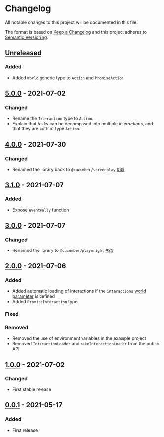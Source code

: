 # Changelog

All notable changes to this project will be documented in this file.

The format is based on [Keep a Changelog](http://keepachangelog.com/)
and this project adheres to [Semantic Versioning](http://semver.org/).

## [Unreleased]
### Added
- Added `World` generic type to `Action` and `PromiseAction`

## [5.0.0] - 2021-07-02
### Changed
- Rename the `Interaction` type to `Action`.
- Explain that _tasks_ can be decomposed into multiple _interactions_, and that
they are both of type `Action`.

## [4.0.0] - 2021-07-30
### Changed
- Renamed the library back to `@cucumber/screenplay` [#39](https://github.com/cucumber/screenplay.js/pull/39)

## [3.1.0] - 2021-07-07
### Added
- Expose `eventually` function

## [3.0.0] - 2021-07-07
### Changed
- Renamed the library to `@cucumber/playwright` [#29](https://github.com/cucumber/screenplay.js/pull/29)

## [2.0.0] - 2021-07-06
### Added
- Added automatic loading of interactions if the `interactions` [world parameter](https://github.com/cucumber/cucumber-js/blob/main/docs/support_files/world.md#world-parameters) is defined
- Added `PromiseInteraction` type

### Fixed

### Removed
- Removed the use of environment variables in the example project
- Removed `InteractionLoader` and `makeInteractionLoader` from the public API

## [1.0.0] - 2021-07-02
### Changed
- First stable release

## [0.0.1] - 2021-05-17
### Added
- First release

[Unreleased]: https://github.com/cucumber/screenplay.js/compare/v5.0.0...HEAD
[5.0.0]: https://github.com/cucumber/screenplay.js/compare/v4.0.0...v5.0.0
[4.0.0]: https://github.com/cucumber/screenplay.js/compare/v3.1.0...v4.0.0
[3.1.0]: https://github.com/cucumber/screenplay.js/compare/v3.0.0...v3.1.0
[3.0.0]: https://github.com/cucumber/screenplay.js/compare/v2.0.0...v3.0.0
[2.0.0]: https://github.com/cucumber/screenplay.js/compare/v1.0.0...v2.0.0
[1.0.0]: https://github.com/cucumber/screenplay.js/compare/v0.0.1...v1.0.0
[0.0.1]: https://github.com/cucumber/screenplay.js/releases/tag/v0.0.1

<!-- Contributors in alphabetical order -->
[aslakhellesoy]:    https://github.com/aslakhellesoy
[vincent-psarga]:   https://github.com/vincent-psarga
